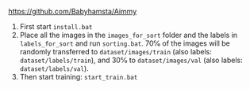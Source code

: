 https://github.com/Babyhamsta/Aimmy

1. First start `install.bat`
2. Place all the images in the `images_for_sort` folder and the labels in `labels_for_sort` and run `sorting.bat`. 70℅ of the images will be randomly transferred to `dataset/images/train` (also labels: `dataset/labels/train`), and 30℅ to `dataset/images/val` (also labels: `dataset/labels/val`).
3. Then start training: `start_train.bat`
